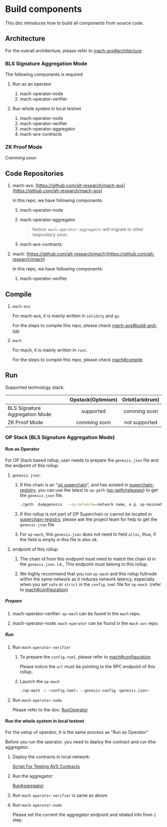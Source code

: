 # Build components
This doc introduces how to build all components from source code.

## Architecture
For the overall architecture, please refer to [mach-avs#architecture](https://github.com/alt-research/mach-avs/blob/m2-dev/README.md#architecture)

### BLS Signature Aggregation Mode

The following components is required

1. Run as an operator
    1. mach-operator-node
    2. mach-operator-verifier

2. Run whole system in local testnet
    1. mach-operator-node
    2. mach-operator-verifier
    3. mach-operator-aggregator
    4. mach-avs-contracts

### ZK Proof Mode

Comming soon

## Code Repositories
1. mach-avs: [https://github.com/alt-research/mach-avs](https://github.com/alt-research/mach-avs)

    In this repo, we have following components:

    1. mach-operator-node

    2. mach-operator-aggregator

        > Notice: `mach-operator-aggregator` will migrate to other respository soon.

    3. mach-avs-contracts

2. mach: [https://github.com/alt-research/mach](https://github.com/alt-research/mach)

    In this repo, we have following components:

    1. mach-operator-verifier

## Compile
1. `mach-avs`

    For mach-avs, it is mainly written in `solidity` and `go`.

    For the steps to compile this repo, please check [mach-avs#build-and-run](https://github.com/alt-research/mach-avs/blob/m2-dev/README.md#build-and-run)

2. `mach`

    For mach, it is mainly written in `rust`.

    For the steps to compile this repo, please check [mach#compile](https://github.com/alt-research/mach/blob/master/README.md#compile)

## Run

Supported technology stack:

|                                       | Opstack(Optimism) | Orbit(arbitrum) |
| :------------------------------------ | :---------------: | :-------------: |
| BLS Signature Aggregation Mode        |   supported       |   comming soon  |
| ZK Proof Mode                         |   comming soon    |   not supported |

### OP Stack (BLS Signature Aggregation Mode)

#### Run as Operator

For OP Stack based rollup, user needs to prepare the `genesis.json` file and the endpoint of this rollup.

1. `genesis.json`:

    1. If this chain is an "[op superchain](https://app.optimism.io/superchain/)", and has existed in [superchain-registry](https://github.com/ethereum-optimism/superchain-registry), you can use the latest to `op-geth` ([op-geth/releases](https://github.com/ethereum-optimism/op-geth/releases)) to get the `genesis.json` file.

        ```bash
        ./geth  dumpgenesis  --op-network=<network name, e.g. op-mainnet>  > genesis.json
        ```
    2. If this rollup is not part of OP Superchain or cannot be located in [superchain-registry](https://github.com/ethereum-optimism/superchain-registry), please ask the project team for help to get the `genesis.json` file

    3. For `op-mach`, this `genesis.json` does not need to field `alloc`, thus, if the field is empty in this file is also ok.

2. endpoint of this rollup:

    1. The chain id from this endpoint must need to match the chain id in the `genesis.json`. i.e., This endpoint must belong to this rollup.

    2. We highly recommend that you run `op-mach` and this rollup fullnode within the same network as it reduces network latency, especially when you set `safe` or `strict` in the `config.toml` file for `op-mach`. (refer to [mach#configuration](https://github.com/alt-research/mach/blob/master/README.md#configuration))

##### Prepare

1. mach-operator-verifier: `op-mach` can be found in the `mach` repo.

2. mach-operator-node: `mach-operator` can be found in the `mach-avs` repo.

##### Run

1. Run `mach-operator-verifier`

    1. To prepare the `config.toml`, please refer to [mach#configuration](https://github.com/alt-research/mach/blob/master/README.md#configuration)

        Please notice the `url` must be pointing to the RPC endpoint of this rollup.

    2. Launch the `op-mach`

        ```bash
        ./op-mach -c <config.toml> --genesis-config <genesis.json>
        ```

2. Run `mach-operator-node`

    Please refer to the doc: [RunOperator](https://github.com/alt-research/mach-avs/blob/m2-dev/docs/RunOperator.md)

#### Run the whole system in local testnet

For the setup of operator, It is the same process as "Run as Operator"

Before you run the operator, you need to deploy the contract and run tthe aggregator.

1. Deploy the contracts in local network:

    [Script For Testing AVS Contracts](https://github.com/alt-research/mach-avs/blob/m2-dev/scripts/README.md)

2. Run the aggregator:

    [RunAggregator](https://github.com/alt-research/mach-avs/blob/m2-dev/docs/RunAggregator.md)

3. Run `mach-operator-verifier` is same as above

4. Run `mach-operator-node`

    Please set the corrent the aggregator endpoint and related info from `1` step.

